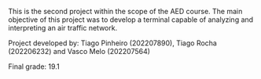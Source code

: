 This is the second project within the scope of the AED course. The main objective of this project was to develop a terminal capable of analyzing and interpreting an air traffic network.

Project developed by: Tiago Pinheiro (202207890), Tiago Rocha (202206232) and Vasco Melo (202207564)

Final grade: 19.1
